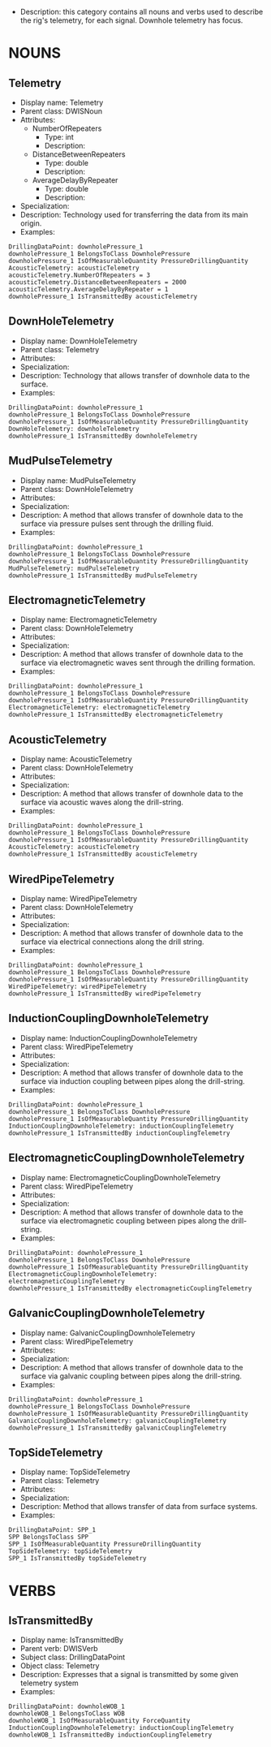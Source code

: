 - Description:  this category contains all nouns and verbs used to describe the rig's telemetry, for each signal. Downhole telemetry has focus.

# NOUNS
## Telemetry <!-- NOUN -->
- Display name: Telemetry
- Parent class: DWISNoun
- Attributes:
  - NumberOfRepeaters
    - Type: int
    - Description: 
  - DistanceBetweenRepeaters
    - Type: double
    - Description:
  - AverageDelayByRepeater
    - Type: double
    - Description: 
- Specialization:
- Description: Technology used for transferring the data from its main origin. 
- Examples:
``` dwis downholePressure_1
DrillingDataPoint: downholePressure_1
downholePressure_1 BelongsToClass DownholePressure
downholePressure_1 IsOfMeasurableQuantity PressureDrillingQuantity
AcousticTelemetry: acousticTelemetry
acousticTelemetry.NumberOfRepeaters = 3
acousticTelemetry.DistanceBetweenRepeaters = 2000
acousticTelemetry.AverageDelayByRepeater = 1
downholePressure_1 IsTransmittedBy acousticTelemetry
```
## DownHoleTelemetry <!-- NOUN -->
- Display name: DownHoleTelemetry
- Parent class: Telemetry
- Attributes:
- Specialization:
- Description: Technology that allows transfer of downhole data to the surface.
- Examples: 
``` dwis downholePressure_1
DrillingDataPoint: downholePressure_1
downholePressure_1 BelongsToClass DownholePressure
downholePressure_1 IsOfMeasurableQuantity PressureDrillingQuantity
DownHoleTelemetry: downholeTelemetry
downholePressure_1 IsTransmittedBy downholeTelemetry
```
## MudPulseTelemetry <!-- NOUN -->
- Display name: MudPulseTelemetry
- Parent class: DownHoleTelemetry
- Attributes:
- Specialization:
- Description: A method that allows transfer of downhole data to the surface via pressure pulses sent through the drilling fluid.
- Examples:
``` dwis downholePressure_1
DrillingDataPoint: downholePressure_1
downholePressure_1 BelongsToClass DownholePressure
downholePressure_1 IsOfMeasurableQuantity PressureDrillingQuantity
MudPulseTelemetry: mudPulseTelemetry
downholePressure_1 IsTransmittedBy mudPulseTelemetry
```
## ElectromagneticTelemetry <!-- NOUN -->
- Display name: ElectromagneticTelemetry
- Parent class: DownHoleTelemetry
- Attributes:
- Specialization:
- Description: A method that allows transfer of downhole data to the surface via electromagnetic waves sent through the drilling formation.
- Examples:
``` dwis downholePressure_1
DrillingDataPoint: downholePressure_1
downholePressure_1 BelongsToClass DownholePressure
downholePressure_1 IsOfMeasurableQuantity PressureDrillingQuantity
ElectromagneticTelemetry: electromagneticTelemetry
downholePressure_1 IsTransmittedBy electromagneticTelemetry
```
## AcousticTelemetry <!-- NOUN -->
- Display name: AcousticTelemetry
- Parent class: DownHoleTelemetry
- Attributes:
- Specialization:
- Description: A method that allows transfer of downhole data to the surface via acoustic waves along the drill-string.
- Examples:
``` dwis downholePressure_1
DrillingDataPoint: downholePressure_1
downholePressure_1 BelongsToClass DownholePressure
downholePressure_1 IsOfMeasurableQuantity PressureDrillingQuantity
AcousticTelemetry: acousticTelemetry
downholePressure_1 IsTransmittedBy acousticTelemetry
```
## WiredPipeTelemetry <!-- NOUN -->
- Display name: WiredPipeTelemetry
- Parent class: DownHoleTelemetry
- Attributes:
- Specialization:
- Description: A method that allows transfer of downhole data to the surface via electrical connections along the drill string.
- Examples:
``` dwis downholePressure_1
DrillingDataPoint: downholePressure_1
downholePressure_1 BelongsToClass DownholePressure
downholePressure_1 IsOfMeasurableQuantity PressureDrillingQuantity
WiredPipeTelemetry: wiredPipeTelemetry
downholePressure_1 IsTransmittedBy wiredPipeTelemetry
```
## InductionCouplingDownholeTelemetry <!-- NOUN -->
- Display name: InductionCouplingDownholeTelemetry
- Parent class: WiredPipeTelemetry
- Attributes:
- Specialization:
- Description: A method that allows transfer of downhole data to the surface via induction coupling between pipes along the drill-string.
- Examples:
``` dwis downholePressure_1
DrillingDataPoint: downholePressure_1
downholePressure_1 BelongsToClass DownholePressure
downholePressure_1 IsOfMeasurableQuantity PressureDrillingQuantity
InductionCouplingDownholeTelemetry: inductionCouplingTelemetry
downholePressure_1 IsTransmittedBy inductionCouplingTelemetry
```
## ElectromagneticCouplingDownholeTelemetry <!-- NOUN -->
- Display name: ElectromagneticCouplingDownholeTelemetry
- Parent class: WiredPipeTelemetry
- Attributes:
- Specialization:
- Description: A method that allows transfer of downhole data to the surface via electromagnetic coupling between pipes along the drill-string.
- Examples:
``` dwis downholePressure_1
DrillingDataPoint: downholePressure_1
downholePressure_1 BelongsToClass DownholePressure
downholePressure_1 IsOfMeasurableQuantity PressureDrillingQuantity
ElectromagneticCouplingDownholeTelemetry: electromagneticCouplingTelemetry
downholePressure_1 IsTransmittedBy electromagneticCouplingTelemetry
```
## GalvanicCouplingDownholeTelemetry <!-- NOUN -->
- Display name: GalvanicCouplingDownholeTelemetry
- Parent class: WiredPipeTelemetry
- Attributes:
- Specialization:
- Description: A method that allows transfer of downhole data to the surface via galvanic coupling between pipes along the drill-string.
- Examples:
``` dwis downholePressure_1
DrillingDataPoint: downholePressure_1
downholePressure_1 BelongsToClass DownholePressure
downholePressure_1 IsOfMeasurableQuantity PressureDrillingQuantity
GalvanicCouplingDownholeTelemetry: galvanicCouplingTelemetry
downholePressure_1 IsTransmittedBy galvanicCouplingTelemetry
```
## TopSideTelemetry <!-- NOUN -->
- Display name: TopSideTelemetry
- Parent class: Telemetry
- Attributes:
- Specialization:
- Description: Method that allows transfer of data from surface systems.
- Examples: 
``` dwis SPP_1
DrillingDataPoint: SPP_1
SPP BelongsToClass SPP
SPP_1 IsOfMeasurableQuantity PressureDrillingQuantity
TopSideTelemetry: topSideTelemetry
SPP_1 IsTransmittedBy topSideTelemetry
```

# VERBS
## IsTransmittedBy <!-- VERB -->
- Display name: IsTransmittedBy
- Parent verb: DWISVerb
- Subject class: DrillingDataPoint
- Object class: Telemetry
- Description: Expresses that a signal is transmitted by some given telemetry system
- Examples:
``` dwis downholeWOB_1
DrillingDataPoint: downholeWOB_1
downholeWOB_1 BelongsToClass WOB
downholeWOB_1 IsOfMeasurableQuantity ForceQuantity
InductionCouplingDownholeTelemetry: inductionCouplingTelemetry
downholeWOB_1 IsTransmittedBy inductionCouplingTelemetry
```
